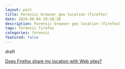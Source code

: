 ```yaml
---
layout: post
title: Forensic browser geo location (firefox)
date: 2024-08-04 19:28:10
description: Forensic browser geo location (firefox)
tags: forensic firefox
categories: forensic
featured: false
---
```


draft 

[Does Firefox share my location with Web sites?]: https://support.mozilla.org/de/kb/gibt-firefox-meinen-standort-websites-frei?redirectslug=does-firefox-share-my-location-web-sites&redirectlocale=en-US "https://support.mozilla.org/de/kb/gibt-firefox-meinen-standort-websites-frei?redirectslug=does-firefox-share-my-location-web-sites&redirectlocale=en-US"
[Does Firefox share my location with Web sites?]
